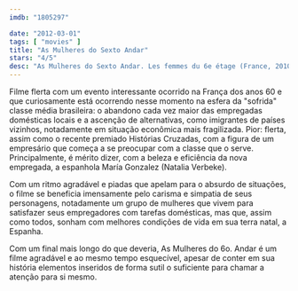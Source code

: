 ```yaml
---
imdb: "1805297"

date: "2012-03-01"
tags: [ "movies" ]
title: "As Mulheres do Sexto Andar"
stars: "4/5"
desc: "As Mulheres do Sexto Andar. Les femmes du 6e étage (France, 2010). Dirigido por Philippe Le Guay. Escrito por Philippe Le Guay, Jérôme Tonnerre. Com Fabrice Luchini, Sandrine Kiberlain, Natalia Verbeke, Carmen Maura, Lola Dueñas, Berta Ojea, Nuria Solé, Concha Galán, Marie-Armelle Deguy."
---
```

Filme flerta com um evento interessante ocorrido na França dos anos 60 e que curiosamente está ocorrendo nesse momento na esfera da "sofrida" classe média brasileira: o abandono cada vez maior das empregadas domésticas locais e a ascenção de alternativas, como imigrantes de países vizinhos, notadamente em situação econômica mais fragilizada. Pior: flerta, assim como o recente premiado Histórias Cruzadas, com a figura de um empresário que começa a se preocupar com a classe que o serve. Principalmente, é mérito dizer, com a beleza e eficiência da nova empregada, a espanhola María Gonzalez (Natalia Verbeke).

Com um ritmo agradável e piadas que apelam para o absurdo de situações, o filme se beneficia imensamente pelo carisma e simpatia de seus personagens, notadamente um grupo de mulheres que vivem para satisfazer seus empregadores com tarefas domésticas, mas que, assim como todos, sonham com melhores condições de vida em sua terra natal, a Espanha.

Com um final mais longo do que deveria, As Mulheres do 6o. Andar é um filme agradável e ao mesmo tempo esquecível, apesar de conter em sua história elementos inseridos de forma sutil o suficiente para chamar a atenção para si mesmo.

